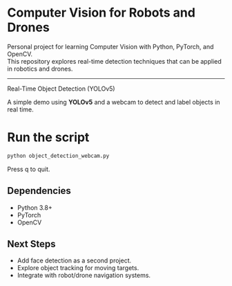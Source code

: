 # Computer Vision for Robots and Drones

Personal project for learning Computer Vision with Python, PyTorch, and OpenCV.  
This repository explores real-time detection techniques that can be applied in robotics and drones.

---

Real-Time Object Detection (YOLOv5)

A simple demo using **YOLOv5** and a webcam to detect and label objects in real time.

# Run the script
```bash
python object_detection_webcam.py
```

Press q to quit.

## Dependencies
- Python 3.8+
- PyTorch
- OpenCV

## Next Steps
 - Add face detection as a second project.
 - Explore object tracking for moving targets.
 - Integrate with robot/drone navigation systems.